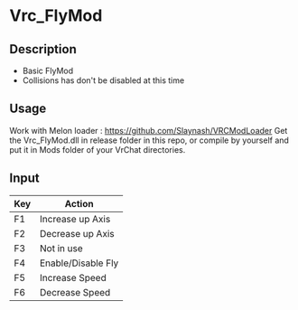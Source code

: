 # Vrc_FlyMod

## Description
 - Basic FlyMod
 - Collisions has don't be disabled at this time

## Usage 

Work with Melon loader : https://github.com/Slaynash/VRCModLoader
Get the Vrc_FlyMod.dll in release folder in this repo, or compile by yourself and put it in Mods folder of your VrChat directories.

## Input

| Key            |Action                         |
|----------------|-------------------------------|
|F1              | Increase up Axis              |
|F2              | Decrease up Axis              |
|F3              | Not in use                    |
|F4              | Enable/Disable Fly            |
|F5              | Increase Speed                |
|F6              | Decrease Speed                |


